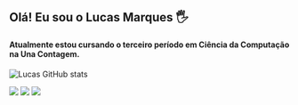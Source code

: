 ## Olá! Eu sou o Lucas Marques 🖐

<div>
<h4 align="left">
   Atualmente estou cursando o terceiro período em Ciência da Computação na Una Contagem.
        </div>
   
![Lucas GitHub stats](https://github-readme-stats.vercel.app/api?username=LucasM13&show_icons=true&theme=dracula&count_private=true)

<p align="left">
<a href="mailto:lucassilva.5351@aluno.una.br"><img src="https://img.shields.io/badge/Gmail-D14836?style=for-the-badge&logo=gmail&logoColor=white"></a> 
<a href="https://open.spotify.com/user/8tdzzyfn0mac9owd1zbsp44ed?si=53bd3263a4354648"><img src="https://img.shields.io/badge/Spotify-1ED760?&style=for-the-badge&logo=spotify&logoColor=white"></a>
<a href="https://www.instagram.com/lucas13mrks"><img src="https://img.shields.io/badge/Instagram-E4405F?style=for-the-badge&logo=instagram&logoColor=white"></a>
</p>
